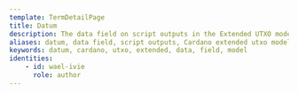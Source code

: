 ```yaml
---
template: TermDetailPage
title: Datum
description: The data field on script outputs in the Extended UTXO model.
aliases: datum, data field, script outputs, Cardano extended utxo model
keywords: datum, cardano, utxo, extended, data, field, model
identities: 
    - id: wael-ivie
      role: author
---
```

##
